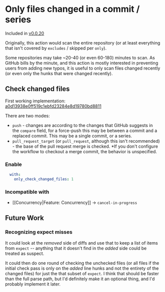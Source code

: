 # Only files changed in a commit / series

Included in [v0.0.20](https://github.com/check-spelling/check-spelling/releases/tag/v0.0.20)

Originally, this action would scan the entire repository (or at least everything that isn't covered by `excludes` / skipped per `only`).

Some repositories may take ~20-40 (or even 60-180) minutes to scan. As GitHub bills by the minute, and this action is mostly interested in preventing users from adding new typos, it is useful to only scan files changed recently (or even only the hunks that were changed recently).

## Check changed files

First working implementation: [a0d13938e0ff519c1ebfd23284e8d19780bd8811](https://github.com/check-spelling/check-spelling/commit/a0d13938e0ff519c1ebfd23284e8d19780bd8811)

There are two modes:
* `push` - changes are according to the changes that GitHub suggests in the `compare` field, for a force-push this may be between a commit and a replaced commit. This may be a single commit, or a series.
* `pull_request_target` (or `pull_request`, although this isn't recommended) - the base of the pull request merge is checked. *If you don't configure the workflow to checkout a merge commit, the behavior is unspecified.

### Enable

```yaml
  with:
    only_check_changed_files: 1
```

### Incompatible with

* [[Concurrency|Feature: Concurrency]] -> `cancel-in-progress`

## Future Work

### Recognizing expect misses

It could look at the _removed_ side of diffs and use that to keep a list of items from `expect` -- anything that it doesn't find in the _added_ side could be treated as suspect.

It could then do one round of checking the unchecked files (or all files if the initial check pass is only on the _added_ line hunks and not the entirety of the changed files) for just the that subset of `expect`. I think that should be faster than the full parse path, but I'd definitely make it an optional thing, and I'd probably implement it later.